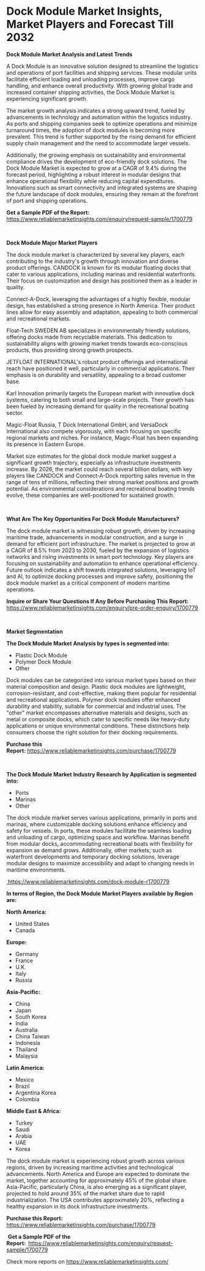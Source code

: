<p><h1>Dock Module Market Insights, Market Players and Forecast Till 2032</h1></p><p><strong>Dock Module Market Analysis and Latest Trends</strong></p>
<p><p>A Dock Module is an innovative solution designed to streamline the logistics and operations of port facilities and shipping services. These modular units facilitate efficient loading and unloading processes, improve cargo handling, and enhance overall productivity. With growing global trade and increased container shipping activities, the Dock Module Market is experiencing significant growth.</p><p>The market growth analysis indicates a strong upward trend, fueled by advancements in technology and automation within the logistics industry. As ports and shipping companies seek to optimize operations and minimize turnaround times, the adoption of dock modules is becoming more prevalent. This trend is further supported by the rising demand for efficient supply chain management and the need to accommodate larger vessels.</p><p>Additionally, the growing emphasis on sustainability and environmental compliance drives the development of eco-friendly dock solutions. The Dock Module Market is expected to grow at a CAGR of 9.4% during the forecast period, highlighting a robust interest in modular designs that enhance operational flexibility while reducing capital expenditures. Innovations such as smart connectivity and integrated systems are shaping the future landscape of dock modules, ensuring they remain at the forefront of port and shipping operations.</p></p>
<p><strong>Get a Sample PDF of the Report:&nbsp;</strong> <a href="https://www.reliablemarketinsights.com/enquiry/request-sample/1700779?utm_campaign=2302&utm_medium=2&utm_source=Github&utm_content=ia&utm_term=18022025&utm_id=dock-module">https://www.reliablemarketinsights.com/enquiry/request-sample/1700779</a></p>
<p>&nbsp;</p>
<p><strong>Dock Module Major Market Players</strong></p>
<p><p>The dock module market is characterized by several key players, each contributing to the industry's growth through innovation and diverse product offerings. CANDOCK is known for its modular floating docks that cater to various applications, including marinas and residential waterfronts. Their focus on customization and design has positioned them as a leader in quality.</p><p>Connect-A-Dock, leveraging the advantages of a highly flexible, modular design, has established a strong presence in North America. Their product lines allow for easy assembly and adaptation, appealing to both commercial and recreational markets.</p><p>Float-Tech SWEDEN AB specializes in environmentally friendly solutions, offering docks made from recyclable materials. This dedication to sustainability aligns with growing market trends towards eco-conscious products, thus providing strong growth prospects.</p><p>JETFLOAT INTERNATIONAL's robust product offerings and international reach have positioned it well, particularly in commercial applications. Their emphasis is on durability and versatility, appealing to a broad customer base.</p><p>Karl Innovation primarily targets the European market with innovative dock systems, catering to both small and large-scale projects. Their growth has been fueled by increasing demand for quality in the recreational boating sector.</p><p>Magic-Float Russia, T Dock International GmbH, and VersaDock International also compete vigorously, with each focusing on specific regional markets and niches. For instance, Magic-Float has been expanding its presence in Eastern Europe.</p><p>Market size estimates for the global dock module market suggest a significant growth trajectory, especially as infrastructure investments increase. By 2026, the market could reach several billion dollars, with key players like CANDOCK and Connect-A-Dock reporting sales revenue in the range of tens of millions, reflecting their strong market positions and growth potential. As environmental considerations and recreational boating trends evolve, these companies are well-positioned for sustained growth.</p></p>
<p>&nbsp;</p>
<p><strong>What Are The Key Opportunities For Dock Module Manufacturers?</strong></p>
<p><p>The dock module market is witnessing robust growth, driven by increasing maritime trade, advancements in modular construction, and a surge in demand for efficient port infrastructure. The market is projected to grow at a CAGR of 8.5% from 2023 to 2030, fueled by the expansion of logistics networks and rising investments in smart port technology. Key players are focusing on sustainability and automation to enhance operational efficiency. Future outlook indicates a shift towards integrated solutions, leveraging IoT and AI, to optimize docking processes and improve safety, positioning the dock module market as a critical component of modern maritime operations.</p></p>
<p><strong>Inquire or Share Your Questions If Any Before Purchasing This Report:</strong> <a href="https://www.reliablemarketinsights.com/enquiry/pre-order-enquiry/1700779?utm_campaign=2302&utm_medium=2&utm_source=Github&utm_content=ia&utm_term=18022025&utm_id=dock-module">https://www.reliablemarketinsights.com/enquiry/pre-order-enquiry/1700779</a></p>
<p>&nbsp;</p>
<p><strong>Market Segmentation</strong></p>
<p><strong>The Dock Module Market Analysis by types is segmented into:</strong></p>
<p><ul><li>Plastic Dock Module</li><li>Polymer Dock Module</li><li>Other</li></ul></p>
<p><p>Dock modules can be categorized into various market types based on their material composition and design. Plastic dock modules are lightweight, corrosion-resistant, and cost-effective, making them popular for residential and recreational applications. Polymer dock modules offer enhanced durability and stability, suitable for commercial and industrial uses. The "other" market encompasses alternative materials and designs, such as metal or composite docks, which cater to specific needs like heavy-duty applications or unique environmental conditions. These distinctions help consumers choose the right solution for their docking requirements.</p></p>
<p><strong>Purchase this Report:&nbsp;</strong><a href="https://www.reliablemarketinsights.com/purchase/1700779?utm_campaign=2302&utm_medium=2&utm_source=Github&utm_content=ia&utm_term=18022025&utm_id=dock-module">https://www.reliablemarketinsights.com/purchase/1700779</a></p>
<p>&nbsp;</p>
<p><strong>The Dock Module Market Industry Research by Application is segmented into:</strong></p>
<p><ul><li>Ports</li><li>Marinas</li><li>Other</li></ul></p>
<p><p>The dock module market serves various applications, primarily in ports and marinas, where customizable docking solutions enhance efficiency and safety for vessels. In ports, these modules facilitate the seamless loading and unloading of cargo, optimizing space and workflow. Marinas benefit from modular docks, accommodating recreational boats with flexibility for expansion as demand grows. Additionally, other markets, such as waterfront developments and temporary docking solutions, leverage modular designs to maximize accessibility and adapt to changing needs in maritime environments.</p></p>
<p><a href="https://www.reliablemarketinsights.com/dock-module-r1700779?utm_campaign=2302&utm_medium=2&utm_source=Github&utm_content=ia&utm_term=18022025&utm_id=dock-module">&nbsp;https://www.reliablemarketinsights.com/dock-module-r1700779</a></p>
<p><strong>In terms of Region, the Dock Module Market Players available by Region are:</strong></p>
<p>
    <p> <strong> North America: </strong>
        <ul>
            <li>United States</li>
            <li>Canada</li>
        </ul>
        </p> 
    <p> <strong> Europe: </strong>
        <ul>
            <li>Germany</li>
            <li>France</li>
            <li>U.K.</li>
            <li>Italy</li>
            <li>Russia</li>
        </ul>
        </p> 
    <p> <strong> Asia-Pacific: </strong>
        <ul>
            <li>China</li>
            <li>Japan</li>
            <li>South Korea</li>
            <li>India</li>
            <li>Australia</li>
            <li>China Taiwan</li>
            <li>Indonesia</li>
            <li>Thailand</li>
            <li>Malaysia</li>
        </ul>
        </p> 
    <p> <strong> Latin America: </strong>
        <ul>
            <li>Mexico</li>
            <li>Brazil</li>
            <li>Argentina Korea</li>
            <li>Colombia</li>
        </ul>
        </p> 
    <p> <strong> Middle East & Africa: </strong>
        <ul>
            <li>Turkey</li>
            <li>Saudi</li>
            <li>Arabia</li>
            <li>UAE</li>
            <li>Korea</li>
        </ul>
    </p>
    </p>
<p><p>The dock module market is experiencing robust growth across various regions, driven by increasing maritime activities and technological advancements. North America and Europe are expected to dominate the market, together accounting for approximately 45% of the global share. Asia-Pacific, particularly China, is also emerging as a significant player, projected to hold around 35% of the market share due to rapid industrialization. The USA contributes approximately 20%, reflecting a healthy expansion in its dock infrastructure investments.</p></p>
<p><strong>Purchase this Report: </strong><a href="https://www.reliablemarketinsights.com/purchase/1700779?utm_campaign=2302&utm_medium=2&utm_source=Github&utm_content=ia&utm_term=18022025&utm_id=dock-module">https://www.reliablemarketinsights.com/purchase/1700779</a></p>
<p>&nbsp;<strong>Get a Sample PDF of the Report:&nbsp;&nbsp;</strong><a href="https://www.reliablemarketinsights.com/enquiry/request-sample/1700779?utm_campaign=2302&utm_medium=2&utm_source=Github&utm_content=ia&utm_term=18022025&utm_id=dock-module">https://www.reliablemarketinsights.com/enquiry/request-sample/1700779</a></p>
<p><strong></strong></p>
<p>Check more reports on <a href="https://www.reliablemarketinsights.com/?utm_campaign=2302&utm_medium=2&utm_source=Github&utm_content=ia&utm_term=18022025&utm_id=dock-module">https://www.reliablemarketinsights.com/</a></p>